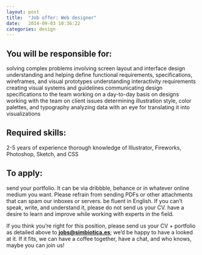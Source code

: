 ```yaml
---
layout: post
title:  "Job offer: Web designer"
date:   2014-09-03 10:36:22
categories: design
---
```


## You will be responsible for:
solving complex problems involving screen layout and interface design
understanding and helping define functional requirements, specifications, wireframes, and visual prototypes
understanding interactivity requirements
creating visual systems and guidelines
communicating design specifications to the team
working on a day-to-day basis on designs 
working with the team on client issues
determining illustration style, color palettes, and typography
analyzing data with an eye for translating it into visualizations

## Required skills:
2-5 years of experience
thorough knowledge of Illustrator, Fireworks, Photoshop, Sketch, and CSS

## To apply:
send your portfolio.  It can be via dribbble, behance or in whatever online medium you want. Please refrain from sending PDFs or other attachments that can spam our inboxes or servers.
be fluent in English.  If you can’t speak, write, and understand it, please do not send us your CV.
have a desire to learn and improve while working with experts in the field.

If you think you’re right for this position, please send us your CV + portfolio as detailed above to **[jobs@simbiotica.es](mailto:jobs@simbiotica.es)**; we’d be happy to have a looked at it.  If it fits, we can have a coffee together, have a chat, and who knows, maybe you can join us!
